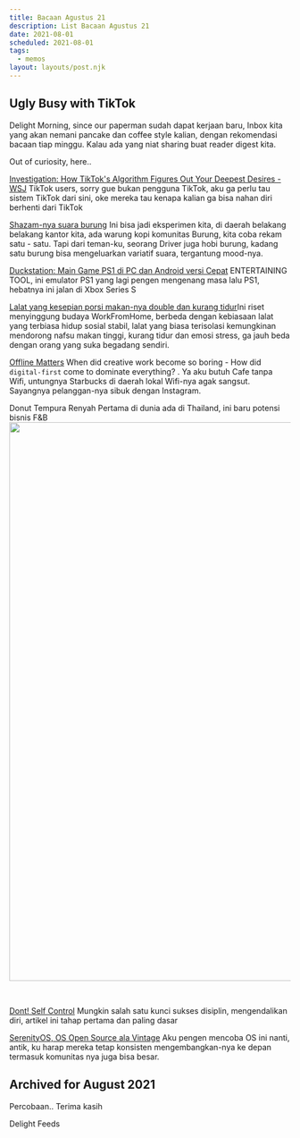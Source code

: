 ```yaml
---
title: Bacaan Agustus 21
description: List Bacaan Agustus 21
date: 2021-08-01
scheduled: 2021-08-01
tags:
  - memos
layout: layouts/post.njk
---
```


## Ugly Busy with TikTok

Delight Morning, since our paperman sudah dapat kerjaan baru, Inbox kita yang akan nemani pancake dan coffee style kalian, dengan rekomendasi bacaan tiap minggu. Kalau ada yang niat sharing buat reader digest kita.

Out of curiosity, here..

[Investigation: How TikTok's Algorithm Figures Out Your Deepest Desires - WSJ]("https://www.wsj.com/video/series/inside-tiktoks-highly-secretive-algorithm/investigation-how-tiktok-algorithm-figures-out-your-deepest-desires/6C0C2040-FF25-4827-8528-2BD6612E3796")
TikTok users, sorry gue bukan pengguna TikTok, aku ga perlu tau sistem TikTok dari sini, oke mereka tau kenapa kalian ga bisa nahan diri berhenti dari TikTok

[Shazam-nya suara burung]("https://www.fastcompany.com/90654296/merlin-birding-app-identify-bird-songs")
Ini bisa jadi eksperimen kita, di daerah belakang belakang kantor kita,
ada warung kopi komunitas Burung, kita coba rekam satu - satu. Tapi dari teman-ku, seorang Driver juga hobi burung, kadang satu burung bisa mengeluarkan variatif suara, tergantung mood-nya.

[Duckstation: Main Game PS1 di PC dan Android versi Cepat](https://github.com/stenzek/duckstation) ENTERTAINING TOOL, ini emulator PS1 yang lagi pengen mengenang masa lalu PS1, hebatnya ini jalan di Xbox Series S

[Lalat yang kesepian porsi makan-nya double dan kurang tidur](https://www.nature.com/articles/d41586-021-02194-2)Ini riset menyinggung budaya WorkFromHome, berbeda dengan kebiasaan lalat yang terbiasa hidup sosial stabil, lalat yang biasa terisolasi kemungkinan mendorong nafsu makan tinggi, kurang tidur dan emosi stress, ga jauh beda dengan orang yang suka begadang sendiri.

[Offline Matters](https://offline-matters.com) When did creative work become so boring - How did `digital-first` come to dominate everything? . Ya aku butuh Cafe tanpa Wifi, untungnya Starbucks di daerah lokal Wifi-nya agak sangsut. Sayangnya pelanggan-nya sibuk dengan Instagram.

Donut Tempura Renyah Pertama di dunia ada di Thailand, ini baru potensi bisnis F&B
<img src="https://d3k81ch9hvuctc.cloudfront.net/company/WEFNwV/images/50b0f88b-36a5-4b36-badb-5225deafcbb6.jpeg" width="1000" />

<br/>

[Dont! Self Control](https://www.newyorker.com/magazine/2009/05/18/dont-2) Mungkin salah satu kunci sukses disiplin, mengendalikan diri, artikel ini tahap pertama dan paling dasar

[SerenityOS, OS Open Source ala Vintage](https://serenityos.org) Aku pengen mencoba OS ini nanti, antik, ku harap mereka tetap konsisten mengembangkan-nya ke depan termasuk komunitas nya juga bisa besar.

## Archived for August 2021

Percobaan..
Terima kasih

Delight Feeds
